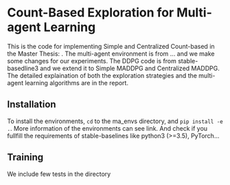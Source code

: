# Count-Based Exploration for Multi-agent Learning
This is the code for implementing Simple and Centralized Count-based in the Master Thesis: . The multi-agent environment is from ... and we make some changes for our experiments. The DDPG code is from stable-basedline3 and we extend it to Simple MADDPG and Centralized MADDPG. The detailed explaination of both the exploration strategies and the multi-agent learning algorithms are in the report.

## Installation
To install the environments, `cd` to the ma_envs directory, and `pip install -e .`. More information of the environments can see link.
And check if you fullfill the requirements of stable-baselines like python3 (>=3.5), PyTorch...

## Training
We include few tests in the directory
